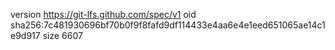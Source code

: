 version https://git-lfs.github.com/spec/v1
oid sha256:7c481930696bf70b0f9f8fafd9df114433e4aa6e4e1eed651065ae14c1e9d917
size 6607
